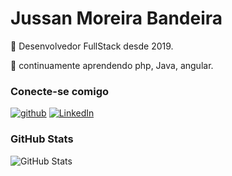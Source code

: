 # Jussan Moreira Bandeira

🔭 Desenvolvedor FullStack desde 2019.

🌱 continuamente aprendendo php, Java, angular.

### Conecte-se comigo

[![github](https://img.shields.io/badge/github-000?style=for-the-badge&logo=github&logoColor=white)](https://github.com/jussanbandeira)
[![LinkedIn](https://www.linkedin.com/in/jussanbandeira?style=for-the-badge&logo=linkedin&logoColor=white)](https://www.linkedin.com/in/jussanbandeira/)


### GitHub Stats

![GitHub Stats](https://github-readme-stats.vercel.app/api?username=jussanbandeira&theme=transparent&bg_color=000&border_color=30A3DC&show_icons=true&icon_color=30A3DC&title_color=E94D5F&text_color=FFF)



